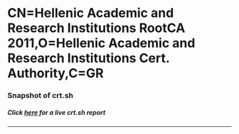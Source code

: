# CN=Hellenic Academic and Research Institutions RootCA 2011,O=Hellenic Academic and Research Institutions Cert. Authority,C=GR
### Snapshot of crt.sh
##### Click [here](https://crt.sh/?q=Serial_0100000002) for a live crt.sh report

---
